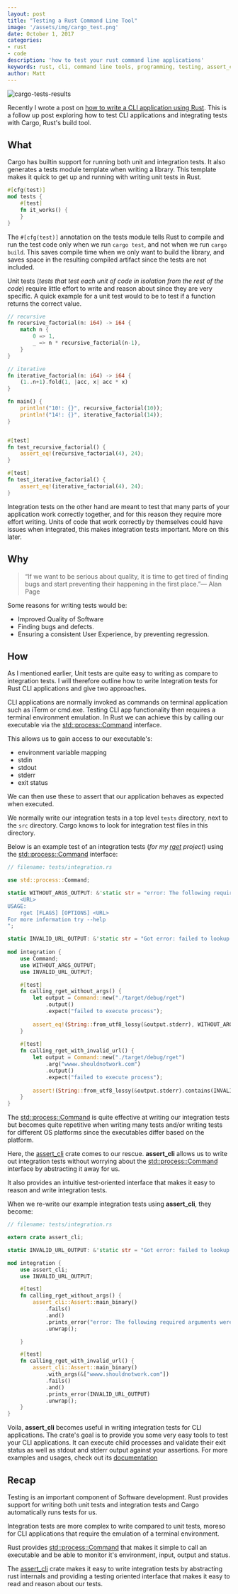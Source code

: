 ```yaml
---
layout: post
title: "Testing a Rust Command Line Tool"
image: '/assets/img/cargo_test.png'
date: October 1, 2017
categories:
- rust
- code
description: 'how to test your rust command line applications'
keywords: rust, cli, command line tools, programming, testing, assert_cli
author: Matt
---
```


![cargo-tests-results][cargo-test]

Recently I wrote a post on [how to write a CLI application using Rust](http://mattgathu.github.io/writing-cli-app-rust/). This is a follow up post
exploring how to test CLI applications and integrating tests with Cargo, Rust's build tool.

## What

Cargo has builtin support for running both unit and integration tests. It also generates 
a tests module template when writing a library. This template makes it quick to get
up and running with writing unit tests in Rust.

```rust
#[cfg(test)]
mod tests {
    #[test]
    fn it_works() {
    }
}
```

The `#[cfg(test)]` annotation on the tests module tells Rust to compile and run the test code only 
when we run `cargo test`, and not when we run `cargo build`. This saves compile time when we only want
to build the library, and saves space in the resulting compiled artifact since the tests are not included.

Unit tests (_tests that test each unit of code in isolation from the rest of the code_) require
little effort to write and reason about since they are very specific. A quick example for a unit
test would to be to test if a function returns the correct value.

```rust
// recursive
fn recursive_factorial(n: i64) -> i64 {
    match n {
        0 => 1,
        _ => n * recursive_factorial(n-1),
    }
}

// iterative
fn iterative_factorial(n: i64) -> i64 {
    (1..n+1).fold(1, |acc, x| acc * x)
}

fn main() {
    println!("10!: {}", recursive_factorial(10));
    println!("14!: {}", iterative_factorial(14));
}


#[test]
fn test_recursive_factorial() {
    assert_eq!(recursive_factorial(4), 24);
}

#[test]
fn test_iterative_factorial() {
    assert_eq!(iterative_factorial(4), 24);
}
```

Integration tests on the other hand are meant to test that many parts of your application work
correctly together, and for this reason they require more effort writing. Units of code that work correctly by themselves could have issues when
integrated, this makes integration tests important. More on this later.

## Why

> “If we want to be serious about quality, it is time to get tired of finding bugs and start preventing their happening in the first place.”— Alan Page

Some reasons for writing tests would be:

* Improved Quality of Software
* Finding bugs and defects.
* Ensuring a consistent User Experience, by preventing regression.

## How

As I mentioned earlier, Unit tests are quite easy to writing as compare to integration tests. I
will therefore outline how to write Integration tests for Rust CLI applications and give two
approaches.

CLI applications are normally invoked as commands on terminal application such as iTerm or cmd.exe.
Testing CLI app functionality then requires a terminal environment emulation. In Rust we can
achieve this by calling our executable via the [std::process::Command](https://doc.rust-lang.org/std/process/struct.Command.html)
interface.

This allows us to gain access to our executable's:
* environment variable mapping
* stdin
* stdout
* stderr
* exit status

We can then use these to assert that our application behaves as expected when executed.

We normally write our integration tests in a top level `tests` directory, next to the `src`
directory. Cargo knows to look for integration test files in this directory.

Below is an example test of an integration tests (_for my [rget](https://github.com/mattgathu/rget) project_) 
using the [std::process::Command](https://doc.rust-lang.org/std/process/struct.Command.html) interface:

```rust
// filename: tests/integration.rs

use std::process::Command;

static WITHOUT_ARGS_OUTPUT: &'static str = "error: The following required arguments were not provided:
    <URL>
USAGE:
    rget [FLAGS] [OPTIONS] <URL>
For more information try --help
";

static INVALID_URL_OUTPUT: &'static str = "Got error: failed to lookup address information:";
 
mod integration {
    use Command;
    use WITHOUT_ARGS_OUTPUT;
    use INVALID_URL_OUTPUT;

    #[test]
    fn calling_rget_without_args() {
        let output = Command::new("./target/debug/rget")
            .output()
            .expect("failed to execute process");
    
        assert_eq!(String::from_utf8_lossy(&output.stderr), WITHOUT_ARGS_OUTPUT);
    }
    
    #[test]
    fn calling_rget_with_invalid_url() {
        let output = Command::new("./target/debug/rget")
            .arg("wwww.shouldnotwork.com")
            .output()
            .expect("failed to execute process");
    
        assert!(String::from_utf8_lossy(&output.stderr).contains(INVALID_URL_OUTPUT));
    }
}
```

The [std::process::Command](https://doc.rust-lang.org/std/process/struct.Command.html) 
is quite effective at writing our integration tests but becomes quite
repetitive when writing many tests and/or writing tests for different OS platforms since the
executables differ based on the platform.

Here, the [assert_cli](https://github.com/killercup/assert_cli) crate comes 
to our rescue. **assert_cli** allows us to write out integration tests without worrying about the 
[std::process::Command](https://doc.rust-lang.org/std/process/struct.Command.html) interface by
abstracting it away for us.

It also provides an intuitive test-oriented interface that makes it easy to reason and write
integration tests.

When we re-write our example integration tests using **assert_cli**, they become:

```rust
// filename: tests/integration.rs

extern crate assert_cli;

static INVALID_URL_OUTPUT: &'static str = "Got error: failed to lookup address information:";

mod integration {
    use assert_cli;
    use INVALID_URL_OUTPUT;

    #[test]
    fn calling_rget_without_args() {
        assert_cli::Assert::main_binary()
            .fails()
            .and()
            .prints_error("error: The following required arguments were not provided:")
            .unwrap();

    }

    #[test]
    fn calling_rget_with_invalid_url() {
        assert_cli::Assert::main_binary()
            .with_args(&["wwww.shouldnotwork.com"])
            .fails()
            .and()
            .prints_error(INVALID_URL_OUTPUT)
            .unwrap();
    }
}
```

Voila, **assert_cli** becomes useful in writing integration tests for CLI applications.
The crate's goal is to provide you some very easy tools to test your CLI applications. It can 
execute child processes and validate their exit status as well as stdout and stderr output 
against your assertions. For more examples and usages, check out its [documentation](https://docs.rs/assert_cli/0.5.2/assert_cli/)


## Recap

Testing is an important component of Software development. Rust provides support for writing both
unit tests and integration tests and Cargo automatically runs tests for us.

Integration tests are more complex to write compared to unit tests, moreso for CLI applications
that require the emulation of a terminal environment.

Rust provides [std::process::Command](https://doc.rust-lang.org/std/process/struct.Command.html) that makes it simple to call an executable and be able to monitor
it's environment, input, output and status.

The [assert_cli](https://github.com/killercup/assert_cli) crate makes it easy to write integration tests by abstracting rust internals and
providing a testing oriented interface that makes it easy to read and reason about our tests.


[cargo-test]: /images/cargo_test.png
